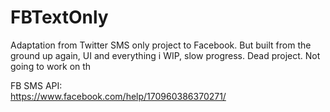 # FBTextOnly
Adaptation from Twitter SMS only project to Facebook. But built from the ground up again, UI and everything
i
WIP, slow progress. Dead project. Not going to work on th

FB SMS API:
<br/>
https://www.facebook.com/help/170960386370271/
